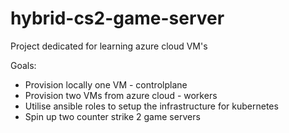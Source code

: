 # hybrid-cs2-game-server
Project dedicated for learning azure cloud VM's

Goals:

- Provision locally one VM - controlplane
- Provision two VMs from azure cloud - workers
- Utilise ansible roles to setup the infrastructure for kubernetes
- Spin up two counter strike 2 game servers
